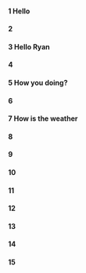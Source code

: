#### 1 Hello
#### 2
#### 3 Hello Ryan
#### 4
#### 5 How you doing?
#### 6
#### 7 How is the weather
#### 8
#### 9
#### 10
#### 11
#### 12
#### 13
#### 14
#### 15
